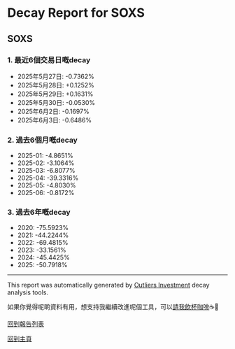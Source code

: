 # Decay Report for SOXS

## SOXS

### 1. 最近6個交易日嘅decay

- 2025年5月27日: -0.7362%
- 2025年5月28日: +0.1252%
- 2025年5月29日: +0.1631%
- 2025年5月30日: -0.0530%
- 2025年6月2日: -0.1697%
- 2025年6月3日: -0.6486%

### 2. 過去6個月嘅decay

- 2025-01: -4.8651%
- 2025-02: -3.1064%
- 2025-03: -6.8077%
- 2025-04: -39.3316%
- 2025-05: -4.8030%
- 2025-06: -0.8172%

### 3. 過去6年嘅decay

- 2020: -75.5923%
- 2021: -44.2244%
- 2022: -69.4815%
- 2023: -33.1561%
- 2024: -45.4425%
- 2025: -50.7918%

------------------------------
This report was automatically generated by [Outliers Investment](https://outliersecon.github.io/Outliers-Investment/) decay analysis tools.

如果你覺得呢啲資料有用，想支持我繼續改進呢個工具，可以[請我飲杯咖啡](https://buymeacoffee.com/outliersecon)☕🙏

[回到報告列表](https://outliersecon.github.io/Outliers-Investment/reports/reports_public)

[回到主頁](https://outliersecon.github.io/Outliers-Investment/)